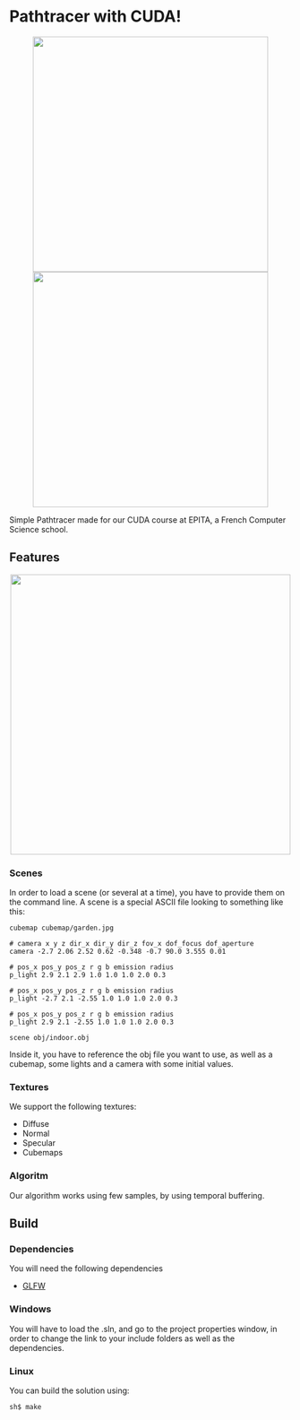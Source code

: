 # Pathtracer with CUDA!

<p align="center">
  <img width="420" src="https://user-images.githubusercontent.com/8783766/33244598-ec130f1c-d2fa-11e7-89fd-ea1a108c8802.png">
  <img width="420" src="https://user-images.githubusercontent.com/8783766/33244599-ee4330f0-d2fa-11e7-9fa1-06a8b8215f7a.png">
</p>

Simple Pathtracer made for our CUDA course at EPITA, a French Computer Science school.

## Features

<p align="center">
  <img width="500" src="https://user-images.githubusercontent.com/8783766/33244854-f8c8cafe-d2fe-11e7-982c-17393e29f634.gif">
</p>

### Scenes

In order to load a scene (or several at a time), you have to provide them on the command line.
A scene is a special ASCII file looking to something like this:

```
cubemap cubemap/garden.jpg

# camera x y z dir_x dir_y dir_z fov_x dof_focus dof_aperture
camera -2.7 2.06 2.52 0.62 -0.348 -0.7 90.0 3.555 0.01

# pos_x pos_y pos_z r g b emission radius
p_light 2.9 2.1 2.9 1.0 1.0 1.0 2.0 0.3

# pos_x pos_y pos_z r g b emission radius
p_light -2.7 2.1 -2.55 1.0 1.0 1.0 2.0 0.3

# pos_x pos_y pos_z r g b emission radius
p_light 2.9 2.1 -2.55 1.0 1.0 1.0 2.0 0.3

scene obj/indoor.obj
```

Inside it, you have to reference the obj file you want to use, as well as a cubemap,
some lights and a camera with some initial values.

### Textures

We support the following textures:
* Diffuse
* Normal
* Specular
* Cubemaps

### Algoritm

Our algorithm works using few samples, by using temporal buffering.

## Build

### Dependencies

You will need the following dependencies
* [GLFW](http://www.glfw.org/)

### Windows

You will have to load the .sln, and go to the project properties window, in order to change the link to your include folders as well as the dependencies.

### Linux

You can build the solution using:

```sh
sh$ make
```

